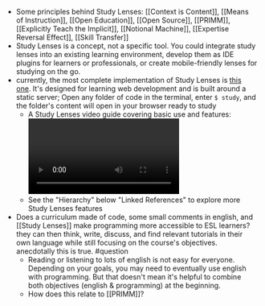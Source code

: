 - Some principles behind Study Lenses: [[Context is Content]], [[Means of Instruction]], [[Open Education]], [[Open Source]], [[PRIMM]], [[Explicitly Teach the Implicit]], [[Notional Machine]], [[Expertise Reversal Effect]], [[Skill Transfer]]
- Study Lenses is a concept, not a specific tool.  You could integrate study lenses into an existing learning environment, develop them as IDE plugins for learners or professionals, or create mobile-friendly lenses for studying on the go.
- currently, the most complete implementation of Study Lenses is [this one](https://github.com/colevandersWands/study-lenses).  It's designed for learning web development and is built around a static server; Open any folder of code in the terminal, enter `$ study`, and the folder's content will open in your browser ready to study
	- A Study Lenses video guide covering basic use and features: ![guide.mp4](../assets/guide_1677497948858_0.mp4)
	- See the "Hierarchy" below "Linked References" to explore more Study Lenses features
- Does a curriculum made of code, some small comments in english, and [[Study Lenses]] make programming more accessible to ESL learners?  they can then think, write, discuss, and find relevant tutorials in their own language while still focusing on the course's objectives.  anecdotally this is true.  #question
	- Reading or listening to lots of english is not easy for everyone. Depending on your goals, you may need to eventually use english with programming. But that doesn't mean it's helpful to combine both objectives (english & programming) at the beginning.
	- How does this relate to [[PRIMM]]?